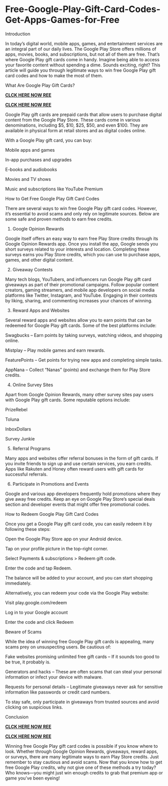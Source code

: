 # Free-Google-Play-Gift-Card-Codes-Get-Apps-Games-for-Free
Introduction

In today’s digital world, mobile apps, games, and entertainment services are an integral part of our daily lives. The Google Play Store offers millions of apps, movies, books, and subscriptions, but not all of them are free. That’s where Google Play gift cards come in handy. Imagine being able to access your favorite content without spending a dime. Sounds exciting, right? This article will guide you through legitimate ways to win free Google Play gift card codes and how to make the most of them.

What Are Google Play Gift Cards?

**[CLCK HERE NOW REE](https://tinyurl.com/google-paly-2025)**

**[CLCK HERE NOW REE](https://tinyurl.com/google-paly-2025)**

Google Play gift cards are prepaid cards that allow users to purchase digital content from the Google Play Store. These cards come in various denominations, including $5, $10, $25, $50, and even $100. They are available in physical form at retail stores and as digital codes online.

With a Google Play gift card, you can buy:

Mobile apps and games

In-app purchases and upgrades

E-books and audiobooks

Movies and TV shows

Music and subscriptions like YouTube Premium

How to Get Free Google Play Gift Card Codes

There are several ways to win free Google Play gift card codes. However, it’s essential to avoid scams and only rely on legitimate sources. Below are some safe and proven methods to earn free credits.

1. Google Opinion Rewards

Google itself offers an easy way to earn free Play Store credits through its Google Opinion Rewards app. Once you install the app, Google sends you short surveys related to your interests and location. Completing these surveys earns you Play Store credits, which you can use to purchase apps, games, and other digital content.

2. Giveaway Contests

Many tech blogs, YouTubers, and influencers run Google Play gift card giveaways as part of their promotional campaigns. Follow popular content creators, gaming streamers, and mobile app developers on social media platforms like Twitter, Instagram, and YouTube. Engaging in their contests by liking, sharing, and commenting increases your chances of winning.

3. Reward Apps and Websites

Several reward apps and websites allow you to earn points that can be redeemed for Google Play gift cards. Some of the best platforms include:

Swagbucks – Earn points by taking surveys, watching videos, and shopping online.

Mistplay – Play mobile games and earn rewards.

FeaturePoints – Get points for trying new apps and completing simple tasks.

AppNana – Collect “Nanas” (points) and exchange them for Play Store credits.

4. Online Survey Sites

Apart from Google Opinion Rewards, many other survey sites pay users with Google Play gift cards. Some reputable options include:

PrizeRebel

Toluna

InboxDollars

Survey Junkie

5. Referral Programs

Many apps and websites offer referral bonuses in the form of gift cards. If you invite friends to sign up and use certain services, you earn credits. Apps like Rakuten and Honey often reward users with gift cards for successful referrals.

6. Participate in Promotions and Events

Google and various app developers frequently hold promotions where they give away free credits. Keep an eye on Google Play Store’s special deals section and developer events that might offer free promotional codes.

How to Redeem Google Play Gift Card Codes

Once you get a Google Play gift card code, you can easily redeem it by following these steps:

Open the Google Play Store app on your Android device.

Tap on your profile picture in the top-right corner.

Select Payments & subscriptions > Redeem gift code.

Enter the code and tap Redeem.

The balance will be added to your account, and you can start shopping immediately.

Alternatively, you can redeem your code via the Google Play website:

Visit play.google.com/redeem

Log in to your Google account

Enter the code and click Redeem

Beware of Scams

While the idea of winning free Google Play gift cards is appealing, many scams prey on unsuspecting users. Be cautious of:

Fake websites promising unlimited free gift cards – If it sounds too good to be true, it probably is.

Generators and hacks – These are often scams that can steal your personal information or infect your device with malware.

Requests for personal details – Legitimate giveaways never ask for sensitive information like passwords or credit card numbers.

To stay safe, only participate in giveaways from trusted sources and avoid clicking on suspicious links.

Conclusion

**[CLCK HERE NOW REE](https://tinyurl.com/google-paly-2025)**

**[CLCK HERE NOW REE](https://tinyurl.com/google-paly-2025)**

Winning free Google Play gift card codes is possible if you know where to look. Whether through Google Opinion Rewards, giveaways, reward apps, or surveys, there are many legitimate ways to earn Play Store credits. Just remember to stay cautious and avoid scams. Now that you know how to get free Google Play credits, why not give one of these methods a try today? Who knows—you might just win enough credits to grab that premium app or game you’ve been eyeing!
